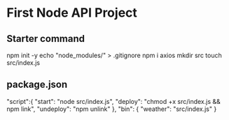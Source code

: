# First Node API Project

## Starter command
npm init -y
echo "node_modules/" > .gitignore
npm i axios
mkdir src
touch src/index.js

## package.json
"script":{
"start": "node src/index.js",
"deploy": "chmod +x src/index.js && npm link",
"undeploy": "npm unlink"
},
"bin": {
    "weather": "src/index.js"
  }